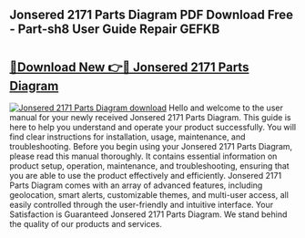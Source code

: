 ## Jonsered 2171 Parts Diagram PDF Download Free - Part-sh8 User Guide Repair GEFKB

# <h2><a href="http://dfurvo.blite.top/?on=Jonsered+2171+Parts+Diagram">🔗Download New 👉🔴 Jonsered 2171 Parts Diagram</a></h2>

[![Jonsered 2171 Parts Diagram download](https://i.imgur.com/lujVjoI.png)](http://dfurvo.blite.top/?on=Jonsered+2171+Parts+Diagram)
Hello and welcome to the user manual for your newly received Jonsered 2171 Parts Diagram. This guide is here to help you understand and operate your product successfully. You will find clear instructions for installation, usage, maintenance, and troubleshooting. Before you begin using your Jonsered 2171 Parts Diagram, please read this manual thoroughly. It contains essential information on product setup, operation, maintenance, and troubleshooting, ensuring that you are able to use the product effectively and efficiently. Jonsered 2171 Parts Diagram comes with an array of advanced features, including geolocation, smart alerts, customizable themes, and multi-user access, all easily controlled through the user-friendly and intuitive interface. Your Satisfaction is Guaranteed Jonsered 2171 Parts Diagram. We stand behind the quality of our products and services.
